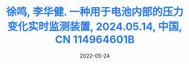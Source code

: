 ---
title: '<a style="color:#2a7ae2;">徐鸣, <strong>李华健</strong>. 一种用于电池内部的压力变化实时监测装置, 2024.05.14, 中国, CN 114964601B</a>'
collection: publications
category: patent
date: 2022-05-24
paperurl: '/files/battery.pdf'
---